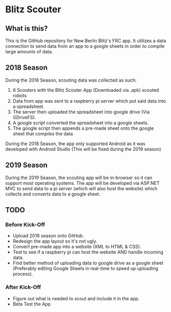 # Blitz Scouter
## What is this?
This is the GitHub repository for New Berlin Blitz's FRC app. It utilizes a data connection to send data from an app to a google sheets in order to compile large amounts of data.
## 2018 Season
During the 2018 Season, scouting data was collected as such:
1. 6 Scouters with the Blitz Scouter App (Downloaded via .apk) scouted robots
2. Data from app was sent to a raspberry pi server which put said data into a spreadsheet.
3. The server then uploaded the spreadsheet into google drive (Via GDriveFS).
4. A google script converted the spreadsheet into a google sheets.
5. The google script then appends a pre-made sheet onto the google sheet that compiles the data

During the 2018 Season, the app only supported Android as it was developed with Android Studio (This will be fixed during the 2019 season)

## 2019 Season
During the 2019 Season, the scouting app will be in-browser so it can support most operating systems. The app will be developed via ASP.NET MVC to send data to a pi server (which will also host the website) which collects and converts data to a google sheet.

## TODO
### Before Kick-Off
- Upload 2018 season onto GitHub.
- Redesign the app layout so it's not ugly.
- Convert pre-made app into a website (XML to HTML & CSS).
- Test to see if a raspberry pi can host the website AND handle incoming data.
- Find better method of uploading data to google drive as a google sheet (Preferably editing Google Sheets in real-time to speed up uploading process).
### After Kick-Off
- Figure out what is needed to scout and include it in the app.
- Beta Test the App
